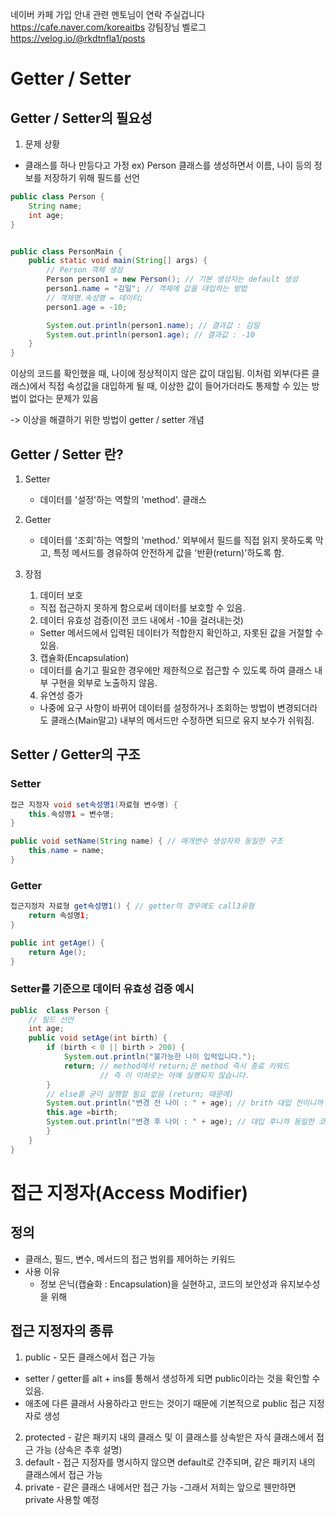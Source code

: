 네이버 카페 가입 안내 관련 멘토님이 연락 주실겁니다 https://cafe.naver.com/koreaitbs
강팀장님 벨로그 https://velog.io/@rkdtnfla1/posts




# Getter / Setter
## Getter / Setter의 필요성
1. 문제 상황
  - 클래스를 하나 만등다고 가정 
     ex) Person 클래스를 생성하면서 이름, 나이 등의 정보를 저장하기 위해 필드를 선언

```java
public class Person {
    String name;
    int age;
}


public class PersonMain {
    public static void main(String[] args) {
        // Person 객체 생성
        Person person1 = new Person(); // 기본 생성자는 default 생성
        person1.name = "김일"; // 객체에 값을 대입하는 방법
        // 객체명.속성명 = 데이터;
        person1.age = -10;

        System.out.println(person1.name); // 결과값 : 김일
        System.out.println(person1.age); // 결과값 : -10
    }
}
```
이상의 코드를 확인했을 때, 나이에 정상적이지 않은 값이 대입됨.
이처럼 외부(다른 클래스)에서 직접 속성값을 대입하게 될 때, 이상한 값이 들어가더라도
통제할 수 있는 방법이 없다는 문제가 있음

-> 이상을 해결하기 위한 방법이 getter / setter 개념

## Getter / Setter 란?
1. Setter
    - 데이터를 '설정'하는 역할의 'method'. 클래스 


2. Getter
    - 데이터를 '조회'하는 역할의 'method.' 외부에서 필드를 직접 읽지 못하도록 막고,
        특정 메서드를 경유하여 안전하게 값을 '반환(return)'하도록 함.


3. 장점  
   1. 데이터 보호 
    - 직접 접근하지 못하게 함으로써 데이터를 보호할 수 있음.
   2. 데이터 유효성 검증(이전 코드 내에서 -10을 걸러내는것)
    - Setter 메서드에서 입력된 데이터가 적합한지 확인하고, 자롯된 값을 거절할 수 있음.
   3. 캡슐화(Encapsulation)
    - 데이터를 숨기고 필요한 경우에만 제한적으로 접근할 수 있도록 하여 클래스 내부 구현을 외부로 노출하지 않음.
   4. 유연성 증가
    - 나중에 요구 사항이 바뀌어 데이터를 설정하거나 조회하는 방법이 변경되더라도
      클래스(Main말고) 내부의 메서드만 수정하면 되므로 유지 보수가 쉬워짐.

## Setter / Getter의 구조
### Setter
```java
접근 지정자 void set속성명1(자료형 변수명) {
    this.속성명1 = 변수명;
}

public void setName(String name) { // 매개변수 생성자와 동일한 구조
    this.name = name; 
}
```
### Getter
```java
접근지정자 자료형 get속성명1() { // getter의 경우에도 call3유형
    return 속성명1;
}

public int getAge() {
    return Age();
}
```

### Setter를 기준으로 데이터 유효성 검증 예시
```java
public  class Person {
    // 필드 선언
    int age;
    public void setAge(int birth) {
        if (birth < 0 || birth > 200) {
            System.out.println("불가능한 나이 입력입니다.");
            return; // method에서 return;은 method 즉시 종료 키워드
                    // 즉 이 이하로는 아예 실행되지 않습니다.
        } 
        // else를 굳이 실행할 필요 없음 (return; 때문에)
        System.out.println("변경 전 나이 : " + age); // brith 대입 전이니까
        this.age =birth;
        System.out.println("변경 후 나이 : " + age); // 대입 후니까 동일한 코드라도 다른 결과값
        }
    }
}
```

# 접근 지정자(Access Modifier)
## 정의
- 클래스, 필드, 변수, 메서드의 접근 범위를 제어하는 키워드
- 사용 이유
   - 정보 은닉(캡슐화 : Encapsulation)을 실현하고, 코드의 보안성과 유지보수성을 위해

## 접근 지정자의 종류
1. public - 모든 클래스에서 접근 가능
 - setter / getter를 alt + ins를 통해서 생성하게 되면 public이라는 것을 확인할 수 있음.
 - 애초에 다른 클래서 사용하라고 만드는 것이기 때문에 기본적으로 public 접근 지정자로 생성
2. protected - 같은 패키지 내의 클래스 및 이 클래스를 상속받은 자식 클래스에서 접근 가능 (상속은 추후 설명)
3. default - 접근 지정자를 명시하지 않으면 default로 간주되며, 같은 패키지 내의 클래스에서 접근 가능
4. private - 같은 클래스 내에서만 접근 가능
   -그래서 저희는 앞으로 웬만하면 private 사용할 예정